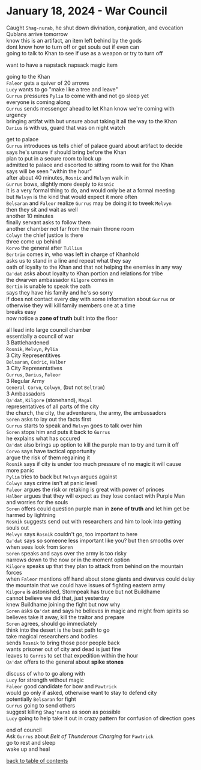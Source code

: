 # January 18, 2024 - War Council

Caught `Shag-nurab`, he shut down divination, conjuration, and evocation  
Qublans arrive tomorrow  
know this is an artifact, an item left behind by the gods  
dont know how to turn off or get souls out if even can  
going to talk to Khan to see if use as a weapon or try to turn off  

want to have a napstack napsack magic item  

going to the Khan  
`Faleor` gets a quiver of 20 arrows  
`Lucy` wants to go "make like a tree and leave"  
`Gurrus` pressures `Pylia` to come with and not go sleep yet  
everyone is coming along  
`Gurrus` sends messenger ahead to let Khan know we're coming with urgency  
bringing artifat with but unsure about taking it all the way to the Khan  
`Darius` is with us, guard that was on night watch  

get to palace  
`Gurrus` introduces us
tells chief of palace guard about artifact to decide  
says he's unsure if should bring before the Khan  
plan to put in a secure room to lock up  
admitted to palace and escorted to sitting room to wait for the Khan  
says will be seen "within the hour"  
after about 40 minutes, `Rosnic` and `Melvyn` walk in  
`Gurrus` bows, slightly more deeply to `Rosnic`  
it is a very formal thing to do, and would only be at a formal meeting  
but `Melvyn` is the kind that would expect it more often  
`Belsaran` and `Faleor` realize `Gurrus` may be doing it to tweek `Melvyn`  
then they sit and wait as well  
another 10 minutes  
finally servant asks to follow them  
another chamber not far from the main throne room  
`Colwyn` the chief justice is there  
three come up behind  
`Korvo` the general after `Tullius`  
`Bertrim` comes in, who was left in charge of Khanhold  
asks us to stand in a line and repeat what they say  
oath of loyalty to the Khan and that not helping the enemies in any way  
`Qa'dat` asks about loyalty to Khan portion and relations for tribe  
the dwarven ambassador `Kilgore` comes in  
`Bertim` is unable to speak the oath  
says they have his family and he's so sorry  
if does not contact every day with some information about `Gurrus` or otherwise they will kill family members one at a time  
breaks easy  
now notice a **zone of truth** built into the floor  

all lead into large council chamber  
essentially a council of war  
3 Battlehardened  
`Rosnik`, `Melvyn`, `Pylia`  
3 City Representitives  
`Belsaran`, `Cedric`, `Halber`  
3 City Representatives  
`Gurrus`, `Darius`, `Faleor`  
3 Regular Army  
`General Corvo`, `Colwyn`, (but not `Beltram`)  
3 Ambassadors  
`Qa'dat`, `Kilgore` (stonehand), `Magal`  
representatives of all parts of the city  
the church, the city, the adventurers, the army, the ambassadors  
`Soren` asks to lay out the facts first  
`Gurrus` starts to speak and `Melvyn` goes to talk over him  
`Soren` stops him and puts it back to `Gurrus`  
he explains what has occured  
`Qa'dat` also brings up option to kill the purple man to try and turn it off  
`Corvo` says have tactical opportunity  
argue the risk of them regaining it  
`Rosnik` says if city is under too much pressure of no magic it will cause more panic  
`Pylia` tries to back but `Melvyn` argues against  
`Colwyn` says crime isn't at panic level  
`Faleor` argues the risk or retaking is great with power of princes  
`Halber` argues that they will expect as they lose contact with Purple Man and worries for the souls  
`Soren` offers could question purple man in **zone of truth** and let him get be harmed by lightning  
`Rosnik` suggests send out with researchers and him to look into getting souls out  
`Melvyn` says `Rosnik` couldn't go, too important to here  
`Qa'dat` says so someone less important like you? but then smooths over when sees look from `Soren`  
`Soren` speaks and says over the army is too risky  
narrows down to the now or in the moment option  
`Kilgore` speaks up that they plan to attack from behind on the mountain forces  
when `Faleor` mentions off hand about stone giants and dwarves could delay the mountain that we could have issues of fighting eastern army  
`Kilgore` is astonished, Stormpeak has truce but not Buildhame  
cannot believe we did that, just yesterday  
knew Buildhame joining the fight but now why  
`Soren` asks `Qa'dat` and says he believes in magic and might from spirits so believes take it away, kill the traitor and prepare  
`Soren` agrees, should go immediately  
think into the desert is the best path to go  
take magical researchers and bodies  
sends `Rosnik` to bring those poor people back  
wants prisoner out of city and dead is just fine  
leaves to `Gurros` to set that expedition within the hour  
`Qa'dat` offers to the general about **spike stones**  

discuss of who to go along with  
`Lucy` for strength without magic  
`Faleor` good candidate for bow and `Pawtrick`  
would go only if asked, otherwise want to stay to defend city  
potentially `Belsaran` for fight  
`Gurrus` going to send others  
suggest killing `Shag'nurab` as soon as possible  
`Lucy` going to help take it out in crazy pattern for confusion of direction goes  

end of council  
Ask `Gurrus` about _Belt of Thunderous Charging_ for `Pawtrick`  
go to rest and sleep  
wake up and heal  

[back to table of contents](/sessions/README.md)
